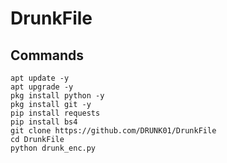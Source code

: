 # DrunkFile
## Commands 
``` shell script
apt update -y
apt upgrade -y
pkg install python -y
pkg install git -y
pip install requests
pip install bs4
git clone https://github.com/DRUNK01/DrunkFile
cd DrunkFile
python drunk_enc.py
```

